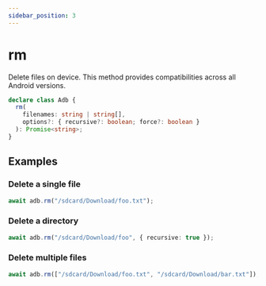 ```yaml
---
sidebar_position: 3
---
```


# rm

Delete files on device. This method provides compatibilities across all Android versions.

```ts
declare class Adb {
  rm(
    filenames: string | string[],
    options?: { recursive?: boolean; force?: boolean }
  ): Promise<string>;
}
```

## Examples

### Delete a single file

```ts transpile
await adb.rm("/sdcard/Download/foo.txt");
```

### Delete a directory

```ts transpile
await adb.rm("/sdcard/Download/foo", { recursive: true });
```

### Delete multiple files

```ts transpile
await adb.rm(["/sdcard/Download/foo.txt", "/sdcard/Download/bar.txt"]);
```
